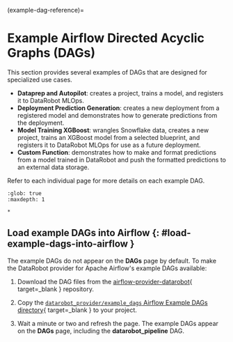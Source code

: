 (example-dag-reference)=

# Example Airflow Directed Acyclic Graphs (DAGs)

This section provides several examples of DAGs that are designed for specialized use cases.

* **Dataprep and Autopilot**: creates a project, trains a model, and registers it to DataRobot MLOps.
* **Deployment Prediction Generation**: creates a new deployment from a registered model and demonstrates how to generate predictions from the deployment.
* **Model Training XGBoost**: wrangles Snowflake data, creates a new project, trains an XGBoost model from a selected blueprint, and registers it to DataRobot MLOps for use as a future deployment.
* **Custom Function**: demonstrates how to make and format predictions from a model trained in DataRobot and push the formatted predictions to an external data storage.

Refer to each individual page for more details on each example DAG.

```{toctree}
:glob: true
:maxdepth: 1

*
```

## Load example DAGs into Airflow {: #load-example-dags-into-airflow }

The example DAGs do not appear on the **DAGs** page by default.
To make the DataRobot provider for Apache Airflow's example DAGs available:

1. Download the DAG files from the [airflow-provider-datarobot](https://github.com/datarobot/airflow-provider-datarobot/tree/main/datarobot_provider/example_dags){ target=_blank } repository.

2. Copy the [`datarobot_provider/example_dags` Airflow Example DAGs directory](https://github.com/datarobot/airflow-provider-datarobot/blob/main/datarobot_provider/example_dags){ target=_blank } to your project.

3. Wait a minute or two and refresh the page. The example DAGs appear on the **DAGs** page, including the **datarobot_pipeline** DAG.


